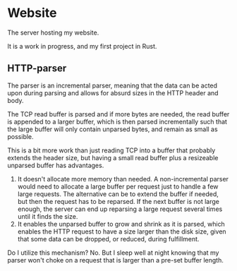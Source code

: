 # Website
The server hosting my website.

It is a work in progress, and my first project in Rust.

## HTTP-parser
The parser is an incremental parser,
meaning that the data can be acted upon during parsing and allows for absurd sizes in the HTTP header and body.

The TCP read buffer is parsed and if more bytes are needed, the read buffer is appended to a larger buffer,
which is then parsed incrementally such that the large buffer will only contain unparsed bytes, and remain as small as possible.

This is a bit more work than just reading TCP into a buffer that probably extends the header size, but having a small read buffer plus a resizeable unparsed buffer has advantages.
 1. It doesn't allocate more memory than needed. A non-incremental parser would need to allocate a large buffer per request just to handle a few large requests. The alternative can be to extend the buffer if needed, but then the request has to be reparsed. If the next buffer is not large enough, the server can end up reparsing a large request several times until it finds the size.
 2. It enables the unparsed buffer to grow and shrink as it is parsed, which enables the HTTP request to have a size larger than the disk size, given that some data can be dropped, or reduced, during fulfillment.

Do I utilize this mechanism? No. But I sleep well at night knowing that my parser won't choke on a request that is larger than a pre-set buffer length.
